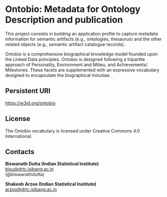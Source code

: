 # Ontobio: Metadata for Ontology Description and publication 

This project consists in building an application profile to capture metadata information for semantic artifacts (e.g., ontologies, thesaurus) and the other related objects (e.g., semantic artifact catalogue records).  

Ontobio is a comprehensive biographical knowledge model founded upon the Linked Data principles. Ontobio is designed following a tripartite approach of Personality, Environment and Milieu, and Achievements/ Milestones. These facets are supplemented with an expressive vocabulary designed to encapsulate the biographical minutiae. 


## Persistent URI 
https://w3id.org/ontobio 


## License
The Ontobio vocabulary is licensed under Creative Commons 4.0 International. 

## Contacts
**Biswanath Dutta (Indian Statistical Institute)**  
<bisu@drtc.isibang.ac.in>  
(@biswanathdutta) 

**Shakeeb Arzoo (Indian Statistical Institute)**  
<arzoo@drtc.isibang.ac.in> 





